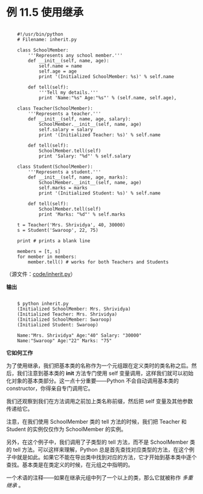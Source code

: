 # 例 11.5 使用继承

```

    #!/usr/bin/python
    # Filename: inherit.py

    class SchoolMember:
        '''Represents any school member.'''
        def __init__(self, name, age):
            self.name = name
            self.age = age
            print '(Initialized SchoolMember: %s)' % self.name

        def tell(self):
            '''Tell my details.'''
            print 'Name:"%s" Age:"%s"' % (self.name, self.age),

    class Teacher(SchoolMember):
        '''Represents a teacher.'''
        def __init__(self, name, age, salary):
            SchoolMember.__init__(self, name, age)
            self.salary = salary
            print '(Initialized Teacher: %s)' % self.name

        def tell(self):
            SchoolMember.tell(self)
            print 'Salary: "%d"' % self.salary

    class Student(SchoolMember):
        '''Represents a student.'''
        def __init__(self, name, age, marks):
            SchoolMember.__init__(self, name, age)
            self.marks = marks
            print '(Initialized Student: %s)' % self.name

        def tell(self):
            SchoolMember.tell(self)
            print 'Marks: "%d"' % self.marks

    t = Teacher('Mrs. Shrividya', 40, 30000)
    s = Student('Swaroop', 22, 75)
    
    print # prints a blank line
    
    members = [t, s]
    for member in members:
        member.tell() # works for both Teachers and Students

```

（源文件：[code/inherit.py](http://woodpecker.org.cn/abyteofpython_cn/chinese/code/inherit.py)）

**输出**

```

    $ python inherit.py
    (Initialized SchoolMember: Mrs. Shrividya)
    (Initialized Teacher: Mrs. Shrividya)
    (Initialized SchoolMember: Swaroop)
    (Initialized Student: Swaroop)
    
    Name:"Mrs. Shrividya" Age:"40" Salary: "30000"
    Name:"Swaroop" Age:"22" Marks: "75"

```

**它如何工作**

为了使用继承，我们把基本类的名称作为一个元组跟在定义类时的类名称之后。然后，我们注意到基本类的 __init__ 方法专门使用 self 变量调用，这样我们就可以初始化对象的基本类部分。这一点十分重要——Python 不会自动调用基本类的 constructor，你得亲自专门调用它。

我们还观察到我们在方法调用之前加上类名称前缀，然后把 self 变量及其他参数传递给它。

注意，在我们使用 SchoolMember 类的 tell 方法的时候，我们把 Teacher 和 Student 的实例仅仅作为 SchoolMember 的实例。

另外，在这个例子中，我们调用了子类型的 tell 方法，而不是 SchoolMember 类的 tell 方法。可以这样来理解，Python 总是首先查找对应类型的方法，在这个例子中就是如此。如果它不能在导出类中找到对应的方法，它才开始到基本类中逐个查找。基本类是在类定义的时候，在元组之中指明的。

一个术语的注释——如果在继承元组中列了一个以上的类，那么它就被称作 *多重继承* 。